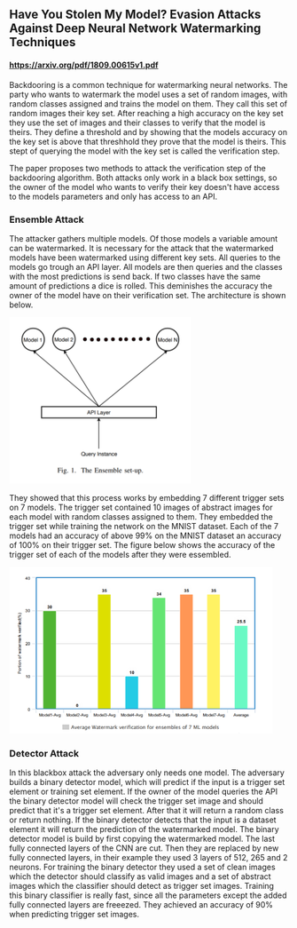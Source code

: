 ## Have You Stolen My Model? Evasion Attacks Against Deep Neural Network Watermarking Techniques
#### https://arxiv.org/pdf/1809.00615v1.pdf

Backdooring is a common technique for watermarking neural networks. The party who wants to watermark the model uses a set of random images, with random classes assigned and trains the model on them. They call this set of random images their key set. After reaching a high accuracy on the key set they use the set of images and their classes to verify that the model is theirs.
They define a threshold and by showing that the models accuracy on the key set is above that threshhold they prove that the model is theirs. This stept of querying
the model with the key set is called the verification step.

The paper proposes two methods to attack the verification step of the backdooring algorithm. Both attacks only work in a black box settings, so the owner of the model who wants to verify their key doesn't have access to the models parameters and only has access to an API.

### Ensemble Attack

The attacker gathers multiple models. Of those models a variable amount can be watermarked. It is necessary for the attack that the watermarked models have been watermarked using different key sets. All queries to the models go trough an API layer. All models are then queries and the classes with the most predictions is send back. If two classes have the same amount of predictions a dice is rolled. This deminishes the accuracy the owner of the model have on their verification set.
The architecture is shown below.

<img src="https://raw.githubusercontent.com/dunky11/ml-papers-demystified/master/Have-You-Stolen-My-Model%3F-Evasion-Attacks-Against-Deep-Neural-Network-Watermarking-Techniques/media/table_1.png" width="auto" height="300">

They showed that this process works by embedding 7 different trigger sets on 7 models. The trigger set contained 10 images of abstract images for each model with random classes assigned to them. They embedded the trigger set while training the network on the MNIST dataset. Each of the 7 models had an accuracy of above 99% on the MNIST dataset an accuracy of 100% on their trigger set. The figure below shows the accuracy of the trigger set of each of the models after they were essembled.

<img src="https://raw.githubusercontent.com/dunky11/ml-papers-demystified/master/Have-You-Stolen-My-Model%3F-Evasion-Attacks-Against-Deep-Neural-Network-Watermarking-Techniques/media/average_trigger_acc.png" width="auto" height="300">

### Detector Attack

In this blackbox attack the adversary only needs one model. The adversary builds a binary detector model, which will predict if the input is a trigger set element or training set element. If the owner of the model queries the API the binary detector model will check the trigger set image and should predict that it's a trigger set element. After that it will return a random class or return nothing. If the binary detector detects that the input is a dataset element it will return the prediction of the watermarked model.
The binary detector model is build by first copying the watermarked model. The last fully connected layers of the CNN are cut. Then they are replaced by new fully connected layers, in their example they used 3 layers of 512, 265 and 2 neurons. For training the binary detector they used a set of clean images which the detector should classify as valid images and a set of abstract images which the classifier should detect as trigger set images.
Training this binary classifier is really fast, since all the parameters except the added fully connected layers are freeezed. They achieved an accuracy of 90% when predicting trigger set images.
